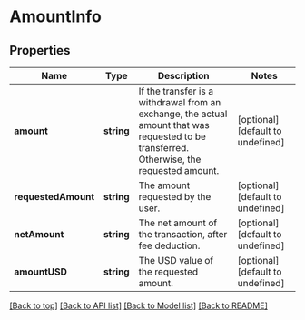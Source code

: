 # AmountInfo

## Properties

|Name | Type | Description | Notes|
|------------ | ------------- | ------------- | -------------|
|**amount** | **string** | If the transfer is a withdrawal from an exchange, the actual amount that was requested to be transferred. Otherwise, the requested amount. | [optional] [default to undefined]|
|**requestedAmount** | **string** | The amount requested by the user. | [optional] [default to undefined]|
|**netAmount** | **string** | The net amount of the transaction, after fee deduction. | [optional] [default to undefined]|
|**amountUSD** | **string** | The USD value of the requested amount. | [optional] [default to undefined]|




[[Back to top]](#) [[Back to API list]](../../README.md#documentation-for-api-endpoints) [[Back to Model list]](../../README.md#documentation-for-models) [[Back to README]](../../README.md)
